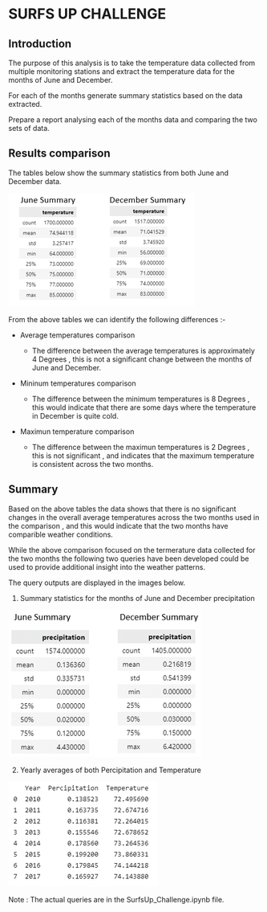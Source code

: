 # SURFS UP CHALLENGE
  
## Introduction
  
The purpose of this analysis is to take the temperature data collected from multiple monitoring stations and extract the temperature data for the months of June and December.
  
For each of the months generate summary statistics based on the data extracted.

Prepare a report analysing each of the months data and comparing the two sets of data.

## Results comparison 

The tables below show the summary statistics from both June and December data.

![Image of June and December Summary](/resources/June_December_summary.PNG)

From the above tables we can identify the following differences :- 

+ Average temperatures comparison
  + The difference between the average temperatures is approximately 4 Degrees , this is not a significant change between the months of June and December.

+ Mininum temperatures comparison
  + The difference between the minimum temperatures is 8 Degrees , this would indicate that there are some days where the temperature in December is quite cold.

+ Maximun temperature comparison
  + The difference between the maximun temperatures is 2 Degrees , this is not significant , and indicates that the maximum temperature is consistent across the two months.

## Summary

Based on the above tables the data shows that there is no significant changes in the overall average temperatures across the two months used in the comparison , and this would indicate that the two months have comparible weather conditions.

While the above comparison focused on the termerature data collected for the two months the following two queries have been developed could be used to provide additional insight into the weather patterns. 

The query outputs are displayed in the images below.

1) Summary statistics for the months of June and December precipitation 

![Image of June and December Precipitation_Summary](/resources/June_December_Precipitation_summary.png)

2) Yearly averages of both Percipitation and Temperature

![By_Year_Percipitation_Temperature](/resources/By_Year_Percipitation_Temperature.png)

Note : The actual queries are in the SurfsUp_Challenge.ipynb file.
